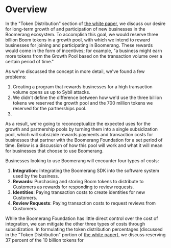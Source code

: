 # Overview
In the "Token Distribution" section of [the white paper](https://s3.amazonaws.com/boomerang-whitepapers/boomerang_whitepaper.pdf), we discuss our desire for long-term growth of and participation of new businesses in the Boomerang ecosystem. To accomplish this goal, we would reserve three billion Boom tokens in a growth pool, with which we intend to reward businesses for joining and participating in Boomerang. These rewards would come in the form of incentives; for example, "a business might earn more tokens from the Growth Pool based on the transaction volume over a certain period of time." 

As we've discussed the concept in more detail, we've found a few problems: 
1. Creating a program that rewards businesses for a high transaction volume opens us up to Sybil attacks.
2. We didn't define the difference between how we'd use the three billion tokens we reserved the growth pool and the 700 million tokens we reserved for the partnerships pool.
3. 

As a result, we're going to reconceptualize the expected uses for the growth and partnership pools by turning them into a single subsidization pool, which will subsizide rewards payments and transaction costs for businesses that partner with the Boomerang Foundation for a set period of time. Below is a discussion of how this pool will work and what it will mean for businesses that choose to use Boomerang.


Businesses looking to use Boomerang will encounter four types of costs:
1. **Integration**: Integrating the Boomerang SDK into the software system used by the business.
2. **Rewards**: Purchasing and storing Boom tokens to distribute to Customers as rewards for responding to review requests.
3. **Identities**: Paying transaction costs to create identities for new Customers.
4. **Review Requests**: Paying transaction costs to request reviews from Customers.

While the Boomerang Foundation has little direct control over the cost of integration, we can mitigate the other three types of costs through subsidization. In formulating the token distribution percentages (discussed in the "Token Distribution" portion of [the white paper](https://s3.amazonaws.com/boomerang-whitepapers/boomerang_whitepaper.pdf)), we discuss reserving 37 percent of the 10 billion tokens for 
